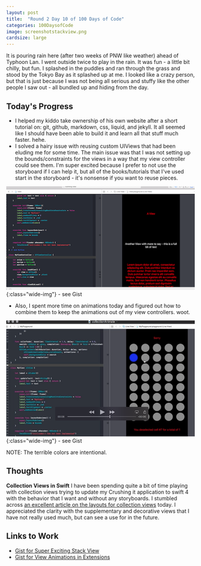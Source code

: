 ```yaml
---
layout: post
title:  "Round 2 Day 10 of 100 Days of Code"
categories: 100DaysofCode
image: screenshotstackview.png
cardsize: large
---
```


It is pouring rain here (after two weeks of PNW like weather) ahead of Typhoon Lan. I went outside twice to play in the rain. It was fun - a little bit chilly, but fun. I splashed in the puddles and ran through the grass and stood by the Tokyo Bay as it splashed up at me. I looked like a crazy person, but that is just because I was not being all serious and stuffy like the other people I saw out - all bundled up and hiding from the day. 

## Today's Progress
+ I helped my kiddo take ownership of his own website after a short tutorial on: git, github, markdown, css, liquid, and jekyll. It all seemed like I should have been able to build it and learn all that stuff much faster. hehe. 
+ I solved a hairy issue with reusing custom UIViews that had been eluding me for some time. The main issue was that I was not setting up the bounds/constraints for the views in a way that my view controller could see them. I'm super excited because I prefer to not use the storyboard if I can help it, but all of the books/tutorials that I've used start in the storyboard - it's nonsense if you want to reuse pieces.

![Super Exciting Stack View](/images/screenshotstackview.png){:class="wide-img"} - see Gist 

+ Also, I spent more time on animations today and figured out how to combine them to keep the animations out of my view controllers. woot. 

![View Animations in Extensions](/images/collectionAnimate.png){:class="wide-img"}  - see Gist 

NOTE: The terrible colors are intentional. 

## Thoughts
**Collection Views in Swift** I have been spending quite a bit of time playing with collection views trying to update my Crushing it application to swift 4 with the behavior that I want and without any storyboards. I stumbled across [an excellent article on the layouts for collection views](http://martiancraft.com/blog/2017/05/collection-view-layouts/) today. I appreciated the clarity with the supplementary and decorative views that I have not really used much, but can see a use for in the future. 

## Links to Work
+ [Gist for Super Exciting Stack View](https://gist.github.com/monkeywithacupcake/f8288e47d30dbcc0316cbd0b3dbe7db3)
+ [Gist for View Animations in Extensions](https://gist.github.com/monkeywithacupcake/4fe632c3373b7281359237fb160757af)
